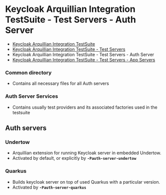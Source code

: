 # Keycloak Arquillian Integration TestSuite - Test Servers - Auth Server

- [Keycloak Arquillian Integration TestSuite](../../README.md)
- [Keycloak Arquillian Integration TestSuite - Test Servers](../README.md)
- Keycloak Arquillian Integration TestSuite - Test Servers - Auth Server
- [Keycloak Arquillian Integration TestSuite - Test Servers - App Servers](../app-server/README.md)

### Common directory
 - Contains all necessary files for all Auth servers

### Auth Server Services
- Contains usually test providers and its associated factories used in the testsuite

## Auth servers

### Undertow
- Arquillian extension for running Keycloak server in embedded Undertow.
- Activated by default, or explicitly by __`-Pauth-server-undertow`__

### Quarkus
 - Builds keycloak server on top of used Quarkus with a particular version.
 - Activated by __`-Pauth-server-quarkus`__

